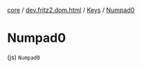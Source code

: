 [core](../../index.md) / [dev.fritz2.dom.html](../index.md) / [Keys](index.md) / [Numpad0](./-numpad0.md)

# Numpad0

(js) `Numpad0`